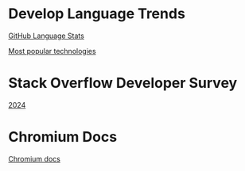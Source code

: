 # Develop Language Trends
[GitHub Language Stats](https://madnight.github.io/githut/#/issues/2024/1)

[Most popular technologies](https://survey.stackoverflow.co/2024/technology#most-popular-technologies-language-prof)
# Stack Overflow Developer Survey 
[2024](https://survey.stackoverflow.co/2024/)

# Chromium Docs
[Chromium docs](https://source.chromium.org/chromium/chromium/src/+/main:docs/)